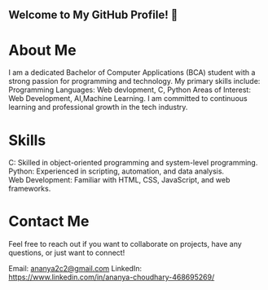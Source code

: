 ## Welcome to My GitHub Profile! 👋
# About Me
I am a dedicated Bachelor of Computer Applications (BCA) student with a strong passion for programming and technology. My primary skills include:
Programming Languages: Web devlopment, C, Python
Areas of Interest: Web Development, AI,Machine Learning. 
I am committed to continuous learning and professional growth in the tech industry.

# Skills
C: Skilled in object-oriented programming and system-level programming.
<br>
Python: Experienced in scripting, automation, and data analysis.
<br>
Web Development: Familiar with HTML, CSS, JavaScript, and web frameworks.

# Contact Me
Feel free to reach out if you want to collaborate on projects, have any questions, or just want to connect!

Email: ananya2c2@gmail.com
LinkedIn: https://www.linkedin.com/in/ananya-choudhary-468695269/

